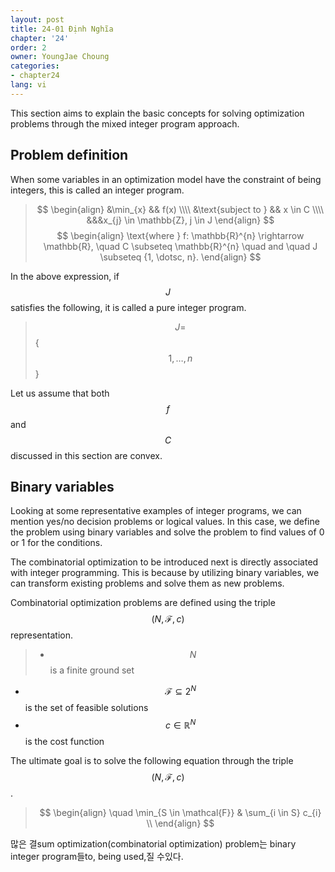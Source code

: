 ```yaml
---
layout: post
title: 24-01 Định Nghĩa
chapter: '24'
order: 2
owner: YoungJae Choung
categories:
- chapter24
lang: vi
---
```


This section aims to explain the basic concepts for solving optimization problems through the mixed integer program approach.

## Problem definition
When some variables in an optimization model have the constraint of being integers, this is called an integer program.
> $$
> \begin{align}
> &\min_{x} && f(x) \\\\
> &\text{subject to } && x \in C \\\\
> &&&x_{j} \in \mathbb{Z}, j \in J
> \end{align}
> $$
> $$
> \begin{align}
> \text{where } f: \mathbb{R}^{n} \rightarrow \mathbb{R}, \quad C \subseteq \mathbb{R}^{n} \quad and \quad J \subseteq {1, \dotsc, n}. 
> \end{align}
> $$


In the above expression, if $$J$$ satisfies the following, it is called a pure integer program.
> $$ J =$$ \{ $$1, \dotsc, n$$ \} 


Let us assume that both $$f$$ and $$C$$ discussed in this section are convex.


## Binary variables
Looking at some representative examples of integer programs, we can mention yes/no decision problems or logical values.
In this case, we define the problem using binary variables and solve the problem to find values of 0 or 1 for the conditions. 

The combinatorial optimization to be introduced next is directly associated with integer programming. This is because by utilizing binary variables, we can transform existing problems and solve them as new problems.

Combinatorial optimization problems are defined using the triple $$(N, \mathcal{F}, c)$$ representation.<br>
> * $$ \quad N$$ is a finite ground set<br>
* $$ \quad \mathcal{F} \subseteq 2^{N}$$ is the set of feasible solutions<br>
* $$ \quad c \in \mathbb{R}^{N}$$ is the cost function<br>

The ultimate goal is to solve the following equation through the triple $$(N, \mathcal{F}, c)$$.

> $$
> \begin{align}
\quad \min_{S \in \mathcal{F}} & \sum_{i \in S} c_{i} \\
> \end{align}
> $$

많은 결sum optimization(combinatorial optimization) problem는 binary integer program들to, being used,질 수있다.
